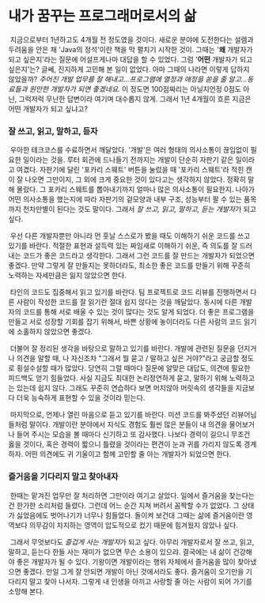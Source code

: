 # 내가 꿈꾸는 프로그래머로서의 삶

​      지금으로부터 1년하고도 4개월 전 정도였을 것이다. 새로운 분야에 도전한다는 설렘과 두려움을 안은 채 'Java의 정석'이란 책을 막 펼치기 시작한 것이. 그때는 '**왜** 개발자가 되고 싶은지'라는 질문에 어설프게나마 대답을 할 수 있었다. 그럼 '**어떤** 개발자가 되고 싶은지'는? 글쎄, 진지하게 고민해 본 일이 없었다. 아마 그때의 나라면 이렇게 답하지 않았을까? *주어진 개발 업무를 잘 해내고...프로그램에 열정과 애정을 쏟을 줄 알고...동료들과 원만한 개발자가 되면 좋겠네요.* 이 정도면 100점짜리는 아닐지언정 0점도 아닌, 그럭저럭 무난한 답변이라 여기며 대수롭지 않게. 그래서 1년 4개월이 흐른 지금은 어떤 개발자가 되고 싶냐고? 

### 잘 쓰고, 읽고, 말하고, 듣자

​      우아한 테크코스를 수료하면서 깨달았다. '개발'은 여러 형태의 의사소통이 끊임없이 필요한 일이라는 것을. 루터 회관에 드나들기 전까지는 개발이 단순히 자판기 같은 일이라고 여겼다. 자판기에 달린 '포카리 스웨트' 버튼을 눌렀을 때 '포카리 스웨트'라 적힌 캔이 잘 나오면 그만이지, 그 외에 크게 중요한 것이 있다고는 생각하지 않았다. 정확히 말해 몰랐다. 그 포카리 스웨트를 뽑아내기까지 얼마나 많은 의사소통이 필요한지. 나아가 어떤 의사소통을 했는지에 따라 자판기의 겉모양과 내부 구조, 성능부터 팔 수 있는 품목까지 천차만별이 된다는 것도 말이다. 그래서 *잘 쓰고, 읽고, 말하고, 듣는 개발자*가 되고 싶다.

​      우선 다른 개발자뿐만 아니라 먼 훗날 스스로가 봤을 때도 이해하기 쉬운 코드를 쓰고 있기를 바란다. 적절한 표현과 설득력 있는 짜임새로 이해하기 쉬운, 즉 의도를 잘 드러내는 코드가 좋은 코드라고 생각한다. 그래서 그런 코드를 잘 만드는 개발자가 되었으면 좋겠다. 만약 그렇게 잘 만들지는 못하더라도, 최소한 좋은 코드를 만들기 위해 꾸준히 노력하는 자세만큼은 잃지 않았으면 한다.

​      타인의 코드도 집중해서 읽고 있기를 바란다. 팀 프로젝트로 코드 리뷰를 진행하면서 다른 사람이 작성한 코드를 잘 읽기란 절대 쉽지 않다는 것을 깨달았다. 동시에 다른 개발자의 코드를 통해 서로 배울 수 있는 것이 많다는 것도 알게 되었다. 더 좋은 프로그램을 만들고 서로 성장할 기회를 잡기 위해서, 바쁜 상황에 놓이더라도 다른 사람의 코드 읽기에 소홀하지 않았으면 좋겠다.

​      더불어 잘 정리된 생각을 바탕으로 말하고 있기를 바란다. 개발에 관련된 질문을 던지거나 의견을 말할 때, 나 자신조차 "그래서 뭘 묻고 / 말하고 싶은 거야?"라고 궁금할 정도로 횡설수설할 때가 많았다. 당연히 그럴 때마다 질문에 알맞은 대답도, 의견에 필요한 피드백도 얻기 힘들었다. 사실 지금도 최대한 논리정연하게 묻고, 말하기 위해 노력하고는 있는데 쉽지 않다. 그래도 꾸준히 연습하다 보면 머지않아 머릿속의 생각들을 지금보다 더욱 능숙하게 표현할 수 있을 것이라 믿는다.

​      마지막으로, 언제나 열린 마음으로 듣고 있기를 바란다. 미션 코드를 봐주셨던 리뷰어님들처럼 말이다. 개발이란 분야에서 지식도 경험도 훨씬 많은 분들이 내 의견을 물어보거나 들어 주시는 모습을 볼 때마다 신기하고 또 감사했다. 나보다 경력이 길으니 무조건 옳을 것이다, 혹은 경력이 짧으니 틀렸을 것이라는 편견이 눈과 귀를 가리지 않도록 경계하자. 어떤 의견에도 귀 기울이고 함께 고민할 줄 아는 개발자가 되었으면 한다.

### 즐거움을 기다리지 말고 찾아내자

​      한때는 맡겨진 업무만 잘 처리하면 그만이라 여기고 살았다. 일에서 즐거움을 찾는다는 건 한가한 소리처럼 들렸다. 그런데 어느 순간 지쳐 버려서 꼼짝할 수가 없었다. 그 상태가 싫었음에도 벗어나기가 너무나 힘들었다. 돌이켜 보건대 그때는 삶에 즐거움이란 영역보다 의무감이 차지하는 영역이 압도적으로 컸기 때문에 힘겨웠지 않았나 싶다.

​      그래서 무엇보다도 *즐겁게 사는 개발자*가 되고 싶다. 아무리 개발자로서 잘 쓰고, 읽고, 말하고, 듣는다 한들 사는 재미가 없으면 무슨 소용이 있으랴. 결국에는 내 삶이 건강해야 좋은 개발자가 될 수 있다. 기왕이면 개발이라는 행위 자체에서 즐거움을 많이 찾아냈으면 좋겠다. 만일 그게 잘 안되면 개발이 아닌 것에서라도 좋다. 즐거움이 오기만을 기다리지 말고 찾아 나서자. 그렇게 내 인생을 아끼고 사랑할 줄 아는 사람이 되어 가기를 소망해 본다.